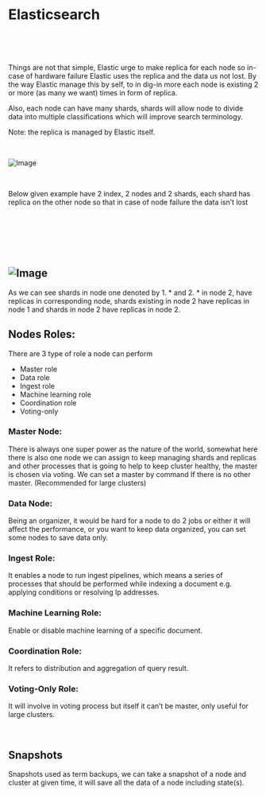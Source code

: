 <html><head><meta http-equiv="Content-Type" content="text/html;charset=utf-8" /> 
 
</head><body><div class="calibre" id="calibre_link-0">
	<h1 class="block_" id="calibre_link-1">Elasticsearch </h1>
	<p class="block_1">&nbsp;</p>
	<p class="block_2"></p>
	<p class="block_1">&nbsp;</p>
	<p class="block_2">Things are not that simple, Elastic urge to make replica for each node so in-case of hardware failure Elastic uses the replica and the data us not lost. By the way Elastic manage this by self, to in dig-in more each node is existing 2 or more (as many we want) times in form of replica.</p>
	<p class="block_2">Also, each node can have many shards, shards will allow node to divide data into multiple classifications which will improve search terminology.</p>
	<p class="block_2">Note: the replica is managed by Elastic itself.</p>
	<p class="block_1">&nbsp;</p>
	<img src="https://github.com/MisterioRee/elastichsearch/tree/master/images/000000.png" alt="Image" class="calibre1" />
	<p class="block_1">&nbsp;</p>
	<p class="block_2">Below given example have 2 index, 2 nodes and 2 shards, each shard has replica on the other node so that in case of node failure the data isn’t lost </p>
	<p class="block_1">&nbsp;</p>
	<p class="block_1">&nbsp;</p>
	<p class="block_1">&nbsp;</p>
	<h2 class="block_3" id="calibre_link-2"><img src="https://github.com/MisterioRee/elastichsearch/tree/master/images/000001.png" alt="Image" class="calibre1" /></h2>
	<p class="block_4">As we can see shards in node one denoted by 1. * and 2. * in node 2, have replicas in corresponding node, shards existing in node 2 have replicas in node 1 and shards in node 2 have replicas in node 2.</p>
	<h2 class="block_3" id="calibre_link-3">Nodes Roles:</h2>
	<p class="block_2">There are 3 type of role a node can perform</p>
	<ul class="list_">
	<li class="block_5">Master role</li>
	<li class="block_6">Data role</li>
	<li class="block_6">Ingest role</li>
	<li class="block_6">Machine learning role</li>
	<li class="block_6">Coordination role</li>
	<li class="block_7">Voting-only</li>
</ul>
	<h3 class="block_8" id="calibre_link-4">Master Node:</h3>
	<p class="block_4">There is always one super power as the nature of the world, somewhat here there is also one node we can assign to keep managing shards and replicas and other processes that is going to help to keep cluster healthy, the master is chosen via voting. We can set a master by command If there is no other master. (Recommended for large clusters)</p>
	<h3 class="block_8" id="calibre_link-5">Data Node:</h3>
	<p class="block_4">Being an organizer, it would be hard for a node to do 2 jobs or either it will affect the performance, or you want to keep data organized, you can set some nodes to save data only.</p>
	<h3 class="block_8" id="calibre_link-6">Ingest Role:</h3>
	<p class="block_4">It enables a node to run ingest pipelines, which means a series of processes that should be performed while indexing a document e.g. applying conditions or resolving Ip addresses.</p>
	<h3 class="block_8" id="calibre_link-7">Machine Learning Role:</h3>
	<p class="block_4">Enable or disable machine learning of a specific document.</p>
	<h3 class="block_8" id="calibre_link-8">Coordination Role:</h3>
	<p class="block_2">It refers to distribution and aggregation of query result.</p>
	<h3 class="block_8" id="calibre_link-9">Voting-Only Role:</h3>
	<p class="block_2">It will involve in voting process but itself it can’t be master, only useful for large clusters.</p>
	<p class="block_1">&nbsp;</p>
	<h2 class="block_3" id="calibre_link-10">Snapshots</h2>
	<p class="block_2">Snapshots used as term backups, we can take a snapshot of a node and cluster at given time, it will save all the data of a node including state(s).</p>
	<p class="block_1">&nbsp;</p>
	<p class="block_1">&nbsp;</p>
	<p class="block_2"> </p>
	<p class="block_1">&nbsp;</p>

</div>

</body></html>
